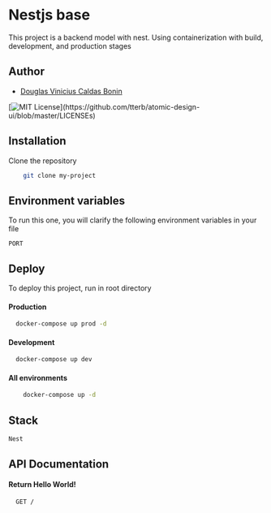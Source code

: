 
# Nestjs  base

This project is a backend model with nest. Using containerization with build, development, and production stages

## Author

- [Douglas Vinicius Caldas Bonin](https://www.github.com/DViniciusBonin)




[![MIT License](https://img.shields.io/apm/l/atomic-design-ui.svg?)](https://github.com/tterb/atomic-design-ui/blob/master/LICENSEs)
## Installation

Clone the repository
```bash
    git clone my-project
```


    
## Environment variables

To run this one, you will clarify the following environment variables in your file

`PORT`



## Deploy

To deploy this project, run in root directory

#### Production
```bash
  docker-compose up prod -d
```

#### Development
```bash
  docker-compose up dev
```

#### All environments
```bash
    docker-compose up -d
```

## Stack


    Nest


## API Documentation

#### Return Hello World!
```http
  GET /
```

